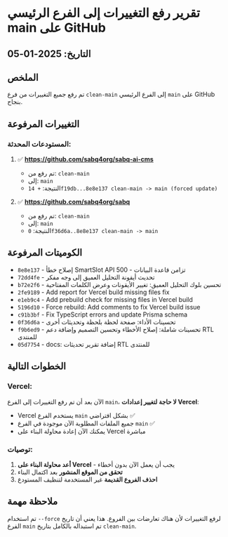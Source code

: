 # تقرير رفع التغييرات إلى الفرع الرئيسي main على GitHub

## التاريخ: 2025-01-05

## الملخص
تم رفع جميع التغييرات من فرع `clean-main` إلى الفرع الرئيسي `main` على GitHub بنجاح.

## التغييرات المرفوعة

### المستودعات المحدثة:
1. ✅ **https://github.com/sabq4org/sabq-ai-cms**
   - تم رفع من: `clean-main`
   - إلى: `main`
   - النتيجة: `+ 14f19db...8e8e137 clean-main -> main (forced update)`

2. ✅ **https://github.com/sabq4org/sabq**
   - تم رفع من: `clean-main`
   - إلى: `main`
   - النتيجة: `0f36d6a..8e8e137 clean-main -> main`

## الكوميتات المرفوعة
- `8e8e137` - إصلاح خطأ SmartSlot API 500 - تزامن قاعدة البيانات
- `72dd4fe` - تحديث أيقونة التحليل العميق إلى وجه مفكر
- `b72e2f6` - تحسين بلوك التحليل العميق: تغيير الأيقونات وعرض الكلمات المفتاحية
- `2fe9189` - Add report for Vercel build missing files fix
- `e1eb9c4` - Add prebuild check for missing files in Vercel build
- `5196d10` - Force rebuild: Add comments to fix Vercel build issue
- `c91b3bf` - Fix TypeScript errors and update Prisma schema
- `0f36d6a` - تحسينات الأداء: صفحة لحظة بلحظة وتحديثات أخرى
- `f9b6ed9` - تحسينات شاملة: إصلاح الأخطاء وتحسين التصميم وإضافة دعم RTL للمنتدى
- `05d7754` - docs: إضافة تقرير تحديثات RTL للمنتدى

## الخطوات التالية

### Vercel:
الآن بعد أن تم رفع التغييرات إلى الفرع `main`، **لا حاجة لتغيير إعدادات Vercel**:
- Vercel يستخدم الفرع `main` بشكل افتراضي ✅
- جميع الملفات المطلوبة الآن موجودة في الفرع `main` ✅
- يمكنك الآن إعادة محاولة البناء على Vercel مباشرة

### توصيات:
1. **أعد محاولة البناء على Vercel** - يجب أن يعمل الآن بدون أخطاء
2. **تحقق من الموقع المنشور** بعد اكتمال البناء
3. **احذف الفروع القديمة** غير المستخدمة لتنظيف المستودع

## ملاحظة مهمة
تم استخدام `--force` لرفع التغييرات لأن هناك تعارضات بين الفروع. هذا يعني أن تاريخ الفرع `main` تم استبداله بالكامل بتاريخ `clean-main`. 